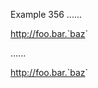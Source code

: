 Example 356
......

<http://foo.bar.`baz>`

......

<p><a href="http://foo.bar.%60baz">http://foo.bar.`baz</a>`</p>
